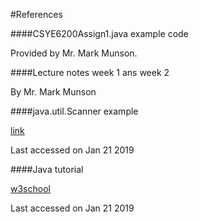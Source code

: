 #References

####CSYE6200Assign1.java example code

Provided by Mr. Mark Munson.

####Lecture notes week 1 ans week 2

By Mr. Mark Munson
 
####java.util.Scanner example

[link](https://chortle.ccsu.edu/java5/Notes/chap11/ch11_3.html)

Last accessed on Jan 21 2019

####Java tutorial

[w3school](https://www.w3schools.com/java/)

Last accessed on Jan 21 2019
